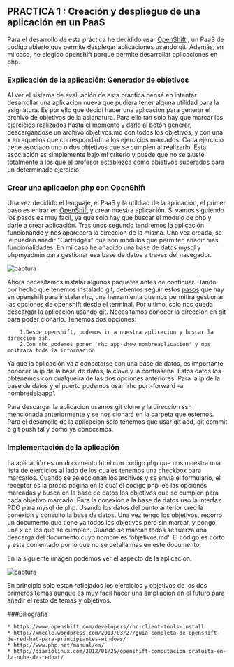 ## PRACTICA 1 : Creación y despliegue de una aplicación en un PaaS

Para el desarrollo de esta práctica he decidido usar [OpenShift](https://www.openshift.com/) , un PaaS de codigo abierto que permite
desplegar aplicaciones usando git. Además, en mi caso, he elegido openshift porque permite desarrollar aplicaciones en php.


### Explicación de la aplicación: Generador de objetivos

Al ver el sistema de evaluación de esta practica pensé en intentar desarrollar una aplicacion nueva que pudiera tener alguna 
utilidad para la asignatura. Es por ello que decidí hacer una aplicacion para generar el archivo de objetivos de la asignatura.
Para ello tan solo hay que marcar los ejercicios realizados hasta el momento y darle al boton generar, descargandose un archivo
objetivos.md con todos los objetivos, y con una x en aquellos que correspondadn a los ejercicios marcados. Cada ejercicio tiene 
asociado uno o dos objetivos que se cumplen al realizarlo. Esta asociación es simplemente bajo mi criterio y puede que no se
ajuste totalmente a los que el profesor establezca como objetivos superados para un determinado ejercicio.

### Crear una aplicacion php con OpenShift

Una vez decidido el lenguaje, el PaaS y la utildiad de la aplicación, el primer paso es entrar en [OpenShift](https://www.openshift.com/) y crear
nuestra aplicación. Si vamos siguiendo los pasos es muy facil, ya que solo hay que buscar el módulo de php y darle a crear aplicación.
Tras unos segundo tendremos la aplicación funcionando y nos aparecera la direccion de la misma. Una vez creada, se le pueden añadir 
"Cartridges" que son modulos que permiten añadir mas funcionalidades. En mi caso he añadido una base de datos mysql y phpmyadmin para 
gestionar esa base de datos a traves del navegador.

![captura](https://dl.dropboxusercontent.com/u/17453375/app.png)

Ahora necesitamos instalar algunos paquetes antes de continuar. Dando por hecho que tenemos instalado git, debemos seguir estos [pasos](https://www.openshift.com/developers/rhc-client-tools-install)
que hay en openshift para instalar rhc, una herramienta que nos permitira gestionar las opciones de openshift desde el terminal.
Por ultimo, solo nos queda descargar la aplicacion usando git. Necesitamos conocer la direccion en git para poder clonarlo. Tenemos
dos opciones:
		
		1.Desde openshift, podemos ir a nuestra aplicacion y buscar la direccion ssh.
		2.Con rhc podemos poner 'rhc app-show nombreaplicacion' y nos mostrará toda la información

Ya que la aplicación va a conectarse con una base de datos, es importante conocer la ip de la base de datos, la clave y la contraseña.
Estos datos los obtenemos con cualqueira de las dos opciones anteriores. Para la ip de la base de datos y el puerto podemos usar
'rhc port-forward -a nombredelaapp'.

Para descargar la aplicacion usamos git clone y la direccion ssh mencionada anteriormente y se nos clonará en la carpeta que estemos.
Para el desarrollo de la aplicacion solo tenemos que usar git add, git commit o git push tal y como ya conocemos.

### Implementación de la aplicación

La aplicación es un documento html con codigo php que nos muestra una lista de ejercicios al lado de los cuales tenemos una checkbox 
para marcarlos. Cuando se seleccionan los archivos y se envia el formulario, el receptor es la propia pagina en la cual el codigo php
lee las opciones marcadas y busca en la base de datos los objetivos que se cumplen para cada objetivo marcado. Para la conexion a la
base de datos uso la interfaz PDO para mysql de php. Usando los datos del punto anterior creo la conexion y consulto la base de datos.
Una vez tengo los objetivos, recorro un documento que tiene ya todos los objetivos pero sin marcar, y pongo una x en los que se cumplen.
Cuando se marcan todos se fuerza una descarga del documento cuyo nombre es 'objetivos.md'.
El código es corto y esta comentado por lo que no se detalla mas en este documento. 

En la siguiente imagen podemos ver el aspecto de la aplicacion.

![captura](https://dl.dropboxusercontent.com/u/17453375/aplicacion.png)

En principio solo estan reflejados los ejercicios y objetivos de los dos primeros temas aunque es muy facil hacer una ampliación en el
futuro para añadir el resto de temas y objetivos.

###Biliografía
	
	* https://www.openshift.com/developers/rhc-client-tools-install
	* http://xmeele.wordpress.com/2013/03/27/guia-completa-de-openshift-de-red-hat-para-principiantes-windows/
	* http://www.php.net/manual/es/
	* http://diariolinux.com/2012/01/25/openshift-computacion-gratuita-en-la-nube-de-redhat/
